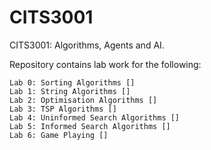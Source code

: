 # CITS3001
CITS3001: Algorithms, Agents and AI. 

Repository contains lab work for the following: 

	Lab 0: Sorting Algorithms []
	Lab 1: String Algorithms []
	Lab 2: Optimisation Algorithms []
	Lab 3: TSP Algorithms []
	Lab 4: Uninformed Search Algorithms [] 
	Lab 5: Informed Search Algorithms []
	Lab 6: Game Playing []
